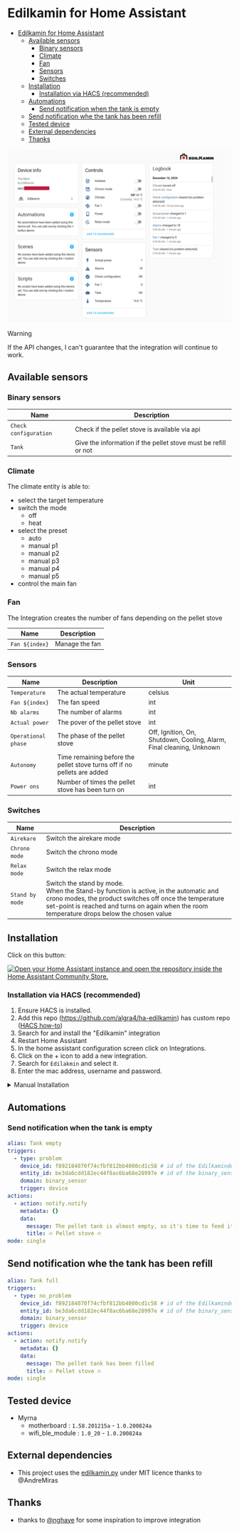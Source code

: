# Edilkamin for Home Assistant

- [Edilkamin for Home Assistant](#edilkamin-for-home-assistant)
  - [Available sensors](#available-sensors)
    - [Binary sensors](#binary-sensors)
    - [Climate](#climate)
    - [Fan](#fan)
    - [Sensors](#sensors)
    - [Switches](#switches)
  - [Installation](#installation)
    - [Installation via HACS (recommended)](#installation-via-hacs-recommended)
  - [Automations](#automations)
    - [Send notification when the tank is empty](#send-notification-when-the-tank-is-empty)
  - [Send notification whe the tank has been refill](#send-notification-whe-the-tank-has-been-refill)
  - [Tested device](#tested-device)
  - [External dependencies](#external-dependencies)
  - [Thanks](#thanks)



![example_integration](doc/edilkamin.png)


> [!WARNING]  
> If the API changes, I can't guarantee that the integration will continue to work.

## Available sensors

### Binary sensors

| Name    | Description |
| -------- | ------- |
| `Check configuration`  | Check if the pellet stove is available via api   |
| `Tank`  | Give the information if the pellet stove must be refill or not   |

### Climate

The climate entity is able to:
- select the target temperature
- switch the mode
  - off
  - heat
- select the preset
  - auto
  - manual p1
  - manual p2
  - manual p3
  - manual p4
  - manual p5
- control the main fan

### Fan
The Integration creates the number of fans depending on the pellet stove

| Name    | Description |
| -------- | ------- |
| `Fan ${index}`  |  Manage the fan   |

### Sensors

| Name    | Description | Unit
| -------- | ------- | ------- |
| `Temperature`  |  The actual temperature   | celsius |
| `Fan ${index}`  |  The fan speed  | int |
| `Nb alarms`  |  The number of alarms | int |
| `Actual power`  |  The pover of the pellet stove | int |
| `Operational phase`  |  The phase of the pellet stove | Off, Ignition, On, Shutdown, Cooling, Alarm, Final cleaning, Unknown |
| `Autonomy`  |  Time remaining before the pellet stove turns off if no pellets are added | minute |
| `Power ons`  |  Number of times the pellet stove has been turn on | int |

### Switches

| Name    | Description |
| -------- | ------- |
| `Airekare`  |  Switch the airekare mode   |
| `Chrono mode` | Switch the chrono mode     |
| `Relax mode`    | Switch the relax mode    |
| `Stand by mode`    | Switch the stand by mode. <br> When the Stand-by function is active, in the automatic and crono modes, the product switches off once the temperature set-point is reached and turns on again when the room temperature drops below the chosen value    |


## Installation

Click on this button:

[![Open your Home Assistant instance and open the repository inside the Home Assistant Community Store.](https://my.home-assistant.io/badges/hacs_repository.svg?style=flat-square)](https://my.home-assistant.io/redirect/hacs_repository/?owner=algra4&repository=ha-edilkamin&category=integration)


### Installation via HACS (recommended)
1. Ensure HACS is installed.
1. Add this repo (https://github.com/algra4/ha-edilkamin) has custom repo ([HACS how-to](https://hacs.xyz/docs/faq/custom_repositories))
1. Search for and install the "Edilkamin" integration
2. Restart Home Assistant
3. In the home assistant configuration screen click on Integrations.
4. Click on the + icon to add a new integration.
5. Search for `Edilakmin` and select it.
6. Enter the mac address, username and password.

<details>
  <summary>Manual Installation</summary>
  
  1. Download the latest release.
  2. Extract the files and move the `edilakmin` folder into the path to your custom_components. e.g. /config/custom_components.
  3. Restart Home Assistant
  4. In the home assistant configuration screen click on Integrations.
  5. Click on the + icon to add a new integration.
  6. Search for `Edilakmin` and select it.
  7. Enter the mac address of the pellet stove name and click Submit.
</details>


## Automations

### Send notification when the tank is empty

```yaml
alias: Tank empty
triggers:
  - type: problem
    device_id: f892184070f74cfbf812bb4000cd1c58 # id of the Edilkamindevice
    entity_id: be3da6cdd182ec44f8ac6ba68e28997e # id of the binary_sensor tank 
    domain: binary_sensor
    trigger: device
actions:
  - action: notify.notify
    metadata: {}
    data:
      message: The pellet tank is almost empty, so it's time to feed it.
      title: 🔥 Pellet stove 🔥
mode: single

```

## Send notification whe the tank has been refill

```yaml
alias: Tank full
triggers:
  - type: no_problem
    device_id: f892184070f74cfbf812bb4000cd1c58 # id of the Edilkamindevice
    entity_id: be3da6cdd182ec44f8ac6ba68e28997e # id of the binary_sensor tank 
    domain: binary_sensor
    trigger: device
actions:
  - action: notify.notify
    metadata: {}
    data:
      message: The pellet tank has been filled
      title: 🔥 Pellet stove 🔥
mode: single
```

## Tested device

- Myrna 
  - motherboard : `1.58.201215a` - `1.0.200824a`
  - wifi_ble_module : `1.0_20` - `1.0.200824a`

## External dependencies

- This project uses the  [edilkamin.py](https://github.com/AndreMiras/edilkamin.py) under MIT licence thanks to @AndreMiras

## Thanks
- thanks to [@nghaye](https://github.com/nghaye/ha-edilkamin) for some inspiration to improve integration


